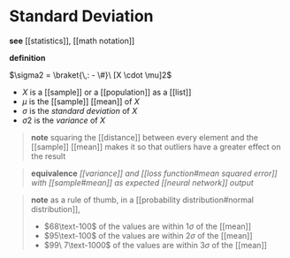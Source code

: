 # Standard Deviation

**see** [[statistics]], [[math notation]]

**definition**

$\sigma2 = \braket{\,: - \#}\ [X \cdot \mu]2$

- $X$ is a [[sample]] or a [[population]] as a [[list]]
- $\mu$ is the [[sample]] [[mean]] of $X$
- $\sigma$ is the _standard deviation_ of $X$
- $\sigma2$ is the _variance_ of $X$

> **note** squaring the [[distance]] between every element and the [[sample]] [[mean]] makes it so that outliers have a greater effect on the result

> **equivalence** _[[variance]] and [[loss function#mean squared error]] with [[sample#mean]] as expected [[neural network]] output_

> **note** as a rule of thumb, in a [[probability distribution#normal distribution]],
>
> - $68\text-100$ of the values are within $1 \sigma$ of the [[mean]]
> - $95\text-100$ of the values are within $2 \sigma$ of the [[mean]]
> - $99\ 7\text-1000$ of the values are within $3 \sigma$ of the [[mean]]
